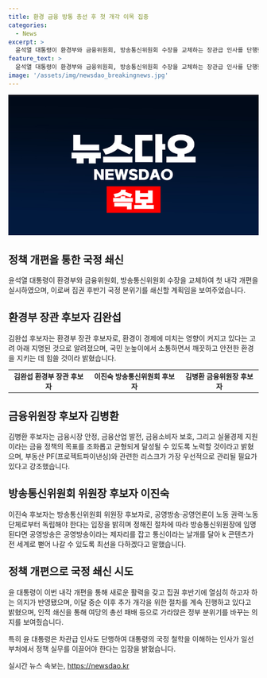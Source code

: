 ```yaml
---
title: 환경 금융 방통 총선 후 첫 개각 이목 집중
categories:
  - News
excerpt: >
  윤석열 대통령이 환경부와 금융위원회, 방송통신위원회 수장을 교체하는 장관급 인사를 단행했으며, 후속 개각을 통해 집권 후반기 국정 분위기를 쇄신할 계획이다. 김완섭, 김병환, 이진숙을 각각 환경부, 금융위원회, 방송통신위원회 후보로 지명하면서 새로운 인선을 예고했다. 이 단행에 따라 윤 대통령의 임기 반환점에 새로운 활력을 부여하고 집권 후반기에 열심히 하겠다는 의지가 반영됐다고 대통령실은 전했다. 추가 개각을 위한 인사 검증 절차가 계속 진행되고 있으며, 이번 인사로 정부 분위기를 쇄신하고자 하는 의지가 녹아있다.
feature_text: >
  윤석열 대통령이 환경부와 금융위원회, 방송통신위원회 수장을 교체하는 장관급 인사를 단행했으며, 후속 개각을 통해 집권 후반기 국정 분위기를 쇄신할 계획이다. 김완섭, 김병환, 이진숙을 각각 환경부, 금융위원회, 방송통신위원회 후보로 지명하면서 새로운 인선을 예고했다. 이 단행에 따라 윤 대통령의 임기 반환점에 새로운 활력을 부여하고 집권 후반기에 열심히 하겠다는 의지가 반영됐다고 대통령실은 전했다. 추가 개각을 위한 인사 검증 절차가 계속 진행되고 있으며, 이번 인사로 정부 분위기를 쇄신하고자 하는 의지가 녹아있다.
image: '/assets/img/newsdao_breakingnews.jpg'
---
```


<p><img src="/assets/img/newsdao_breakingnews.jpg" alt="firstkoreanews 속보" /></p>

<h2 data-ke-size="size26">정책 개편을 통한 국정 쇄신</h2>

<p data-ke-size="size16">윤석열 대통령이 환경부와 금융위원회, 방송통신위원회 수장을 교체하여 첫 내각 개편을 실시하였으며, 이로써 집권 후반기 국정 분위기를 쇄신할 계획임을 보여주었습니다.</p>

<h2 data-ke-size="size26">환경부 장관 후보자 김완섭</h2>

<p data-ke-size="size16">김완섭 후보자는 환경부 장관 후보자로, 환경이 경제에 미치는 영향이 커지고 있다는 고려 아래 지명된 것으로 알려졌으며, 국민 눈높이에서 소통하면서 깨끗하고 안전한 환경을 지키는 데 힘쓸 것이라 밝혔습니다.</p>

<table>
    <tr>
        <td style="text-align: center; height: 17px;"><b>김완섭 환경부 장관 후보자</b></td>
        <td style="text-align: center; height: 17px;"><b>이진숙 방송통신위원회 후보자</b></td>
        <td style="text-align: center; height: 17px;"><b>김병환 금융위원장 후보자</b></td>
    </tr>
</table>

<h2 data-ke-size="size26">금융위원장 후보자 김병환</h2>

<p data-ke-size="size16">김병환 후보자는 금융시장 안정, 금융산업 발전, 금융소비자 보호, 그리고 실물경제 지원이라는 금융 정책의 목표를 조화롭고 균형되게 달성될 수 있도록 노력할 것이라고 밝혔으며, 부동산 PF(프로젝트파이낸싱)와 관련한 리스크가 가장 우선적으로 관리될 필요가 있다고 강조했습니다.</p>

<h2 data-ke-size="size26">방송통신위원회 위원장 후보자 이진숙</h2>

<p data-ke-size="size16">이진숙 후보자는 방송통신위원회 위원장 후보자로, 공영방송·공영언론이 노동 권력·노동단체로부터 독립해야 한다는 입장을 밝히며 정해진 절차에 따라 방송통신위원장에 임명된다면 공영방송은 공영방송이라는 제자리를 잡고 통신이라는 날개를 달아 k 콘텐츠가 전 세계로 뻗어 나갈 수 있도록 최선을 다하겠다고 말했습니다.</p>

<h2 data-ke-size="size26">정책 개편으로 국정 쇄신 시도</h2>

<p data-ke-size="size16">윤 대통령이 이번 내각 개편을 통해 새로운 활력을 갖고 집권 후반기에 열심히 하고자 하는 의지가 반영됐으며, 이달 중순 이후 추가 개각을 위한 절차를 계속 진행하고 있다고 밝혔으며, 인적 쇄신을 통해 여당의 총선 패배 등으로 가라앉은 정부 분위기를 바꾸는 의지를 보여줬습니다.</p>

<p data-ke-size="size16">특히 윤 대통령은 차관급 인사도 단행하여 대통령의 국정 철학을 이해하는 인사가 일선 부처에서 정책 실무를 이끌어야 한다는 입장을 밝혔습니다.</p>
실시간 뉴스 속보는, <a href="https://newsdao.kr" rel="dofollow">https://newsdao.kr</a>


